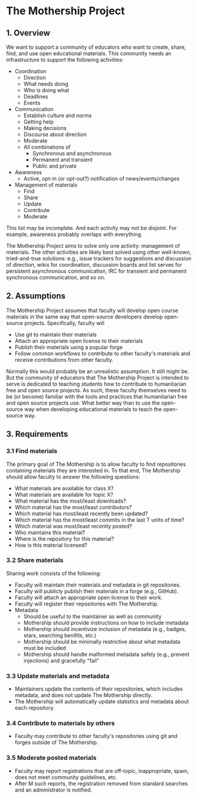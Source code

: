 
# The Mothership Project

## 1. Overview

We want to support a community of educators who want to create, share, find, and use open educational materials. This community needs an infrastructure to support the following activities:

- Coordination
  - Direction
  - What needs doing
  - Who is doing what
  - Deadlines
  - Events
- Communication
  - Establish culture and norms
  - Getting help
  - Making decisions
  - Discourse about direction
  - Moderate
  - All combinations of
    - Synchronous and asynchronous
    - Permanent and transient
    - Public and private
- Awareness
  - Active, opt-in (or opt-out?) notification of news/events/changes
- Management of materials
  - Find
  - Share
  - Update
  - Contribute
  - Moderate

This list may be incomplete. And each activity may not be disjoint. For example, awareness probably overlaps with everything.

The Mothership Project aims to solve only one activity: management of materials. The other activities are likely best solved using other well-known, tried-and-true solutions: e.g., issue trackers for suggestions and discussion of direction, wikis for coordination, discussion boards and list serves for persistent asynchronous communication, IRC for transient and permanent synchronous communication, and so on.

## 2. Assumptions

The Mothership Project assumes that faculty will develop open course materials in the same way that open-source developers develop open-source projects. Specifically, faculty will

- Use git to maintain their materials
- Attach an appropriate open license to their materials
- Publish their materials using a popular forge
- Follow common workflows to contribute to other faculty's materials and receive contributions from other faculty.

Normally this would probably be an unrealistic assumption. It still might be. But the community of educators that The Mothership Project is intended to serve is dedicated to teaching students how to contribute to humanitarian free and open source projects. As such, these faculty themselves need to be (or become) familiar with the tools and practices that humanitarian free and open source projects use. What better way than to use the open-source way when developing educational materials to teach the open-source way.

## 3. Requirements

### 3.1 Find materials

The primary goal of The Mothership is to allow faculty to find repositories containing materials they are interested in. To that end, The Mothership should allow faculty to answer the following questions:

- What materials are available for class X?
- What materials are available for topic X?
- What material has the most/least downloads?
- Which material has the most/least contributors?
- Which material has most/least recently been updated?
- Which material has the most/least commits in the last T units of time?
- Which material was most/least recently posted?
- Who maintains this material?
- Where is the repository for this material?
- How is this material licensed?

### 3.2 Share materials

Sharing work consists of the following:

- Faculty will maintain their materials and metadata in git repositories.
- Faculty will publicly publish their materials in a forge (e.g., GitHub).
- Faculty will attach an appropriate open license to their work.
- Faculty will register their repositories with The Mothership.
- Metadata
  - Should be useful to the maintainer as well as community
  - Mothership should provide instructions on how to include metadata
  - Mothership should incentivize inclusion of metadata (e.g., badges, stars, searching benifits, etc.)
  - Mothership should be minimally restrictive about what metadata must be included
  - Mothership should handle malformed metadata safely (e.g., prevent injections) and gracefully "fail"

### 3.3 Update materials and metadata

- Maintainers update the contents of their repositories, which includes metadata, and does not update The Mothership directly.
- The Mothership will automatically update statistics and metadata about each repository.

### 3.4 Contribute to materials by others

- Faculty may contribute to other faculty's repositories using git and forges outside of The Mothership.

### 3.5 Moderate posted materials

- Faculty may report registrations that are off-topic, inappropriate, spam, does not meet community guidelines, etc.
- After M such reports, the registration removed from standard searches and an administrator is notified.
